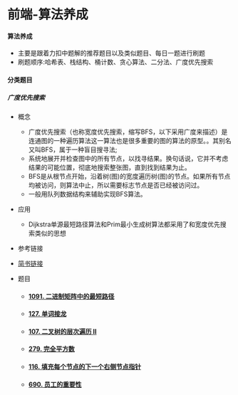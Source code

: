 # 前端-算法养成
#### 算法养成

- 主要是跟着力扣中题解的推荐题目以及类似题目、每日一题进行刷题
- 刷题顺序:哈希表、栈结构、桶计数、贪心算法、二分法、广度优先搜索

#### 分类题目

##### 广度优先搜索

- 概念
  - 广度优先搜索（也称宽度优先搜索，缩写BFS，以下采用广度来描述）是连通图的一种遍历算法这一算法也是很多重要的图的算法的原型。。其别名又叫BFS，属于一种盲目搜寻法;
  - 系统地展开并检查图中的所有节点，以找寻结果。换句话说，它并不考虑结果的可能位置，彻底地搜索整张图，直到找到结果为止。
  - BFS是从根节点开始，沿着树(图)的宽度遍历树(图)的节点。如果所有节点均被访问，则算法中止，所以需要标志节点是否已经被访问过。
  -  一般用队列数据结构来辅助实现BFS算法。

- 应用
  
  - Dijkstra单源最短路径算法和Prim最小生成树算法都采用了和宽度优先搜索类似的思想
- 参考链接
  
- [简书链接](https://www.jianshu.com/p/bff70b786bb6)
  
- 题目
  - #### [1091. 二进制矩阵中的最短路径](https://leetcode-cn.com/problems/shortest-path-in-binary-matrix/)

  - #### [127. 单词接龙](https://leetcode-cn.com/problems/word-ladder/)
  
  - #### [107. 二叉树的层次遍历 II](https://leetcode-cn.com/problems/binary-tree-level-order-traversal-ii/)
  
  - #### [279. 完全平方数](https://leetcode-cn.com/problems/perfect-squares/)
  
  - #### [116. 填充每个节点的下一个右侧节点指针](https://leetcode-cn.com/problems/populating-next-right-pointers-in-each-node/)
  
  - #### [690. 员工的重要性](https://leetcode-cn.com/problems/employee-importance/)

